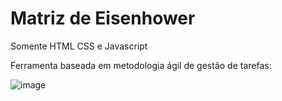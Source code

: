 # Matriz de Eisenhower
Somente HTML CSS e Javascript
 
Ferramenta baseada em metodologia ágil de gestão de tarefas:

![image](https://user-images.githubusercontent.com/88331289/153520956-b632a147-5d19-4869-9abb-de6137b55f8e.png)




